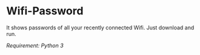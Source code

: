 # Wifi-Password
It shows passwords of all your recently connected Wifi. Just download and run.

*Requirement: Python 3*
